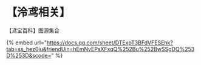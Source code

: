 # 【泠鸢相关】

【鸢宝百科】图源集合

{% embed url="https://docs.qq.com/sheet/DTExpT3BFdVFESEhk?tab=ss_hez0iu&friendUin=hEmNvEPsXFxqQ%252Bu%252BwSSgDQ%253D%253D&scode=" %}
